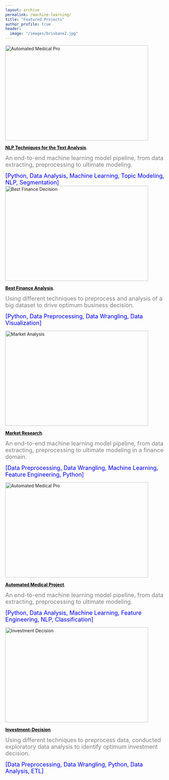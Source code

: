 ```yaml
---
layout: archive
permalink: /machine-learning/
title: "Featured Projects"
author_profile: true
header:
  image: "/images/brisbane2.jpg"
---
```

<img src="{{ site.url }}{{ site.baseurl }}/images/feedback_1.jpg" alt="Automated Medical Pro" style="width:450px;height:300px;">

[<b><font color="black">NLP Techniques for the Text Analysis</font></b>](https://github.com/z1shahraki/NLP-Techniques-for-the-Text-Analysis).

<font size = "4" color="gray">An end-to-end machine learning model pipeline, from data extracting, preprocessing to ultimate modeling.</font>

<font size = "4" color="blue">[Python, Data Analysis, Machine Learning, Topic Modeling, NLP, Segmentation]</font>
<img src="{{ site.url }}{{ site.baseurl }}/images/loan_apr1.jpg" alt="Best Finance Decision" style="width:450px;height:300px;">


[<b><font color="black">Best Finance Analysis</font></b>](https://github.com/z1shahraki/Best-Finance-Analysis).

<font size = "4" color="gray">Using different techniques to preprocess and analysis of a big dataset to drive optimum business decision.</font>

<font size = "4" color="blue">[Python, Data Preprocessing, Data Wrangling, Data Visualization]</font>


<img src="{{ site.url }}{{ site.baseurl }}/images/car_price2.jpg" alt="Market Analysis" style="width:450px;height:300px;">

[<b><font color="black">Market Research</font></b>](https://github.com/z1shahraki/Market-Research).

<font size = "4" color="gray">An end-to-end machine learning model pipeline, from data extracting, preprocessing to ultimate modeling in a finance domain.</font>

<font size = "4" color="blue">[Data Preprocessing, Data Wrangling, Machine Learning, Feature Engineering, Python]</font>

<img src="{{ site.url }}{{ site.baseurl }}/images/genetic2.jpg" alt="Automated Medical Pro" style="width:450px;height:300px;">

[<b><font color="black">Automated Medical Project</font></b>](https://github.com/z1shahraki/Automated-Medical-Project).

<font size = "4" color="gray">An end-to-end machine learning model pipeline, from data extracting, preprocessing to ultimate modeling.</font>

<font size = "4" color="blue">[Python, Data Analysis, Machine Learning, Feature Engineering, NLP, Classification]</font>

<img src="{{ site.url }}{{ site.baseurl }}/images/inv-dec3.jpg" alt="Investment Decision" style="width:450px;height:300px;">

[<b><font color="black">Investment-Decision</font></b>](https://github.com/z1shahraki/Investment-Decision).

<font size = "4" color="gray">Using different techniques to preprocess data, conducted exploratory data analysis to identify optimum investment decision.</font>

<font size = "4" color="blue">[Data Preprocessing, Data Wrangling, Python, Data Analysis, ETL]</font>
